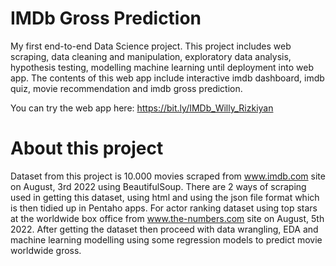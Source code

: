 # IMDb Gross Prediction
My first end-to-end Data Science project. This project includes web scraping, data cleaning and manipulation, exploratory data analysis, hypothesis testing, modelling machine learning until deployment into web app.
The contents of this web app include interactive imdb dashboard, imdb quiz, movie recommendation and imdb gross prediction.

You can try the web app here: https://bit.ly/IMDb_Willy_Rizkiyan

# About this project
Dataset from this project is 10.000 movies scraped from www.imdb.com site on August, 3rd 2022 using BeautifulSoup. There are 2 ways of scraping used in getting this dataset, using html and using the json file format which is then tidied up in Pentaho apps. For actor ranking dataset using top stars at the worldwide box office from www.the-numbers.com site on August, 5th 2022. After getting the dataset then proceed with data wrangling, EDA and machine learning modelling using some regression models to predict movie worldwide gross.
